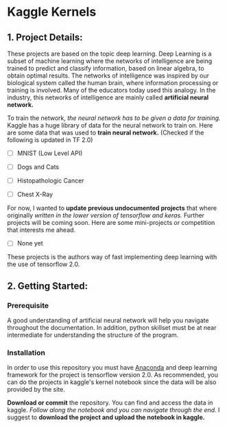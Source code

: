 # Kaggle Kernels
## 1. Project Details:
These projects are based on the topic deep learning. Deep Learning is a subset of machine learning where the networks of intelligence are being trained to predict and classify information, based on linear algebra, to obtain optimal results. The networks of intelligence was inspired by our biological system called the human brain, where information processing or training is involved. Many of the educators today used this analogy. In the industry, this networks of intelligence are mainly called **artificial neural network.**

To train the network, *the neural network has to be given a data for training.* Kaggle has a huge library of data for the neural network to train on. Here are some data that was used to **train neural network.** (Checked if the following is updated in TF 2.0)
- [ ] MNIST (Low Level API)
- [ ] Dogs and Cats 
- [ ] Histopathologic Cancer
- [ ] Chest X-Ray


For now, I wanted to **update previous undocumented projects** that where originally *written in the lower version of tensorflow and keras.* Further projects will be coming soon. Here are some mini-projects or competition that interests me ahead.
- [ ] None yet

These projects is the authors way of fast implementing deep learning with the use of tensorflow 2.0. 

## 2. Getting Started:

### Prerequisite
A good understanding of artificial neural network will help you navigate throughout the documentation. In addition, python skillset must be at near intermediate for understanding the structure of the program. 

### Installation
In order to use this repository you must have [Anaconda](https://www.anaconda.com/distribution/) and deep learning framework for the project is tensorflow version 2.0. As recommended, you can do the projects in kaggle's kernel notebook since the data will be also provided by the site.

**Download or commit** the repository. You can find and access the data in kaggle. *Follow along the notebook and you can navigate through the end.* I suggest to **download the project and upload the notebook in kaggle.**
